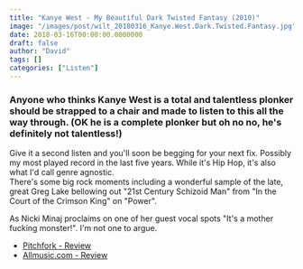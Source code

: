 ```yaml
---
title: "Kanye West - My Beautiful Dark Twisted Fantasy (2010)"
image: "/images/post/wilt_20180316_Kanye.West.Dark.Twisted.Fantasy.jpg"
date: 2018-03-16T00:00:00.0000000
draft: false
author: "David"
tags: []
categories: ["Listen"]
---
```

### Anyone who thinks Kanye West is a total and talentless plonker should be strapped to a chair and made to listen to this all the way through. (OK he is a complete plonker but oh no no, he's definitely not talentless!)  
  
Give it a second listen and you'll soon be begging for your next fix. Possibly my most played record in the last five years. While it's Hip Hop, it's also what I'd call genre agnostic.   
There's some big rock moments including a wonderful sample of the late, great Greg Lake bellowing out "21st Century Schizoid Man" from "In the Court of the Crimson King" on "Power".

 As Nicki Minaj proclaims on one of her guest vocal spots "It's a mother fucking monster!". I'm not one to argue.

-  [Pitchfork - Review](https://pitchfork.com/reviews/albums/14880-my-beautiful-dark-twisted-fantasy/)
-  [Allmusic.com - Review](https://www.allmusic.com/album/my-beautiful-dark-twisted-fantasy-mw0002022752)
